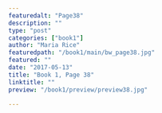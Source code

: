 ```yaml
---
featuredalt: "Page38"
description: ""
type: "post"
categories: ["book1"]
author: "Maria Rice"
featuredpath: "/book1/main/bw_page38.jpg"
featured: ""
date: "2017-05-13"
title: "Book 1, Page 38"
linktitle: ""
preview: "/book1/preview/preview38.jpg"

---
```

